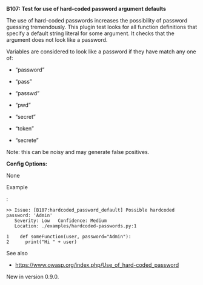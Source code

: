 **B107: Test for use of hard-coded password argument defaults**

The use of hard-coded passwords increases the possibility of password
guessing tremendously. This plugin test looks for all function
definitions that specify a default string literal for some argument. It
checks that the argument does not look like a password.

Variables are considered to look like a password if they have match any
one of:

-   “password”

-   “pass”

-   “passwd”

-   “pwd”

-   “secret”

-   “token”

-   “secrete”

Note: this can be noisy and may generate false positives.

**Config Options:**

None

Example

:   

<div class="highlight-none notranslate" markdown="1">

<div class="highlight" markdown="1">

    >> Issue: [B107:hardcoded_password_default] Possible hardcoded
    password: 'Admin'
       Severity: Low   Confidence: Medium
       Location: ./examples/hardcoded-passwords.py:1

    1    def someFunction(user, password="Admin"):
    2      print("Hi " + user)

</div>

</div>

<div class="admonition seealso" markdown="1">

See also

-   <a href="https://www.owasp.org/index.php/Use_of_hard-coded_password" class="reference external">https://www.owasp.org/index.php/Use_of_hard-coded_password</a>

</div>

<div class="versionadded" markdown="1">

<span class="versionmodified added">New in version 0.9.0.</span>

</div>
